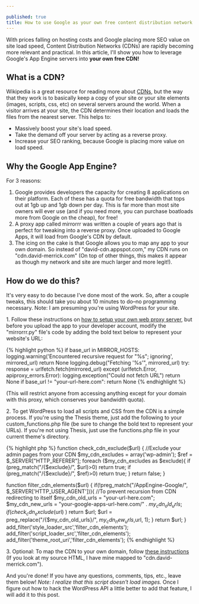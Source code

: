 ```yaml
---

published: true
title: How to use Google as your own free content distribution network
---
```

With prices falling on hosting costs and Google placing more SEO value on  site load speed, Content Distribution Networks (CDNs) are rapidly becoming more relevant and practical. In this article, I'll show you how to leverage Google's App Engine servers into **your own free CDN!**

## What is a CDN?

Wikipedia is a great resource for reading more about [CDNs](http://en.wikipedia.org/wiki/Content_delivery_network), but the way that they work is to basically keep a copy of your site or your site elements (images, scripts, css, etc) on several servers around the world. When a visitor arrives at your site, the CDN determines their location and loads the files from the nearest server. This helps to:

* Massively boost your site's load speed.
* Take the demand off your server by acting as a reverse proxy.
* Increase your SEO ranking, because Google is placing more value on load speed.

## Why the Google App Engine?

For 3 reasons:

1. Google provides developers the capacity for creating 8 applications on their platform. Each of these has a quota for free bandwidth that tops out at 1gb up and 1gb down per day. This is far more than most site owners will ever use (and if you need more, you can purchase boatloads more from Google on the cheap), for free!
2. A proxy app called mirrorrr was written a couple of years ago that is perfect for tweaking into a reverse proxy. Once uploaded to Google Apps, it will load from Google's CDN by default.
3. The icing on the cake is that Google allows you to map any app to your own domain. So instead of "david-cdn.appspot.com," my CDN runs on "cdn.david-merrick.com"  (On top of other things, this makes it appear as though my network and site are much larger and more legit!).

## How do we do this?

It's very easy to do because I've done most of the work. So, after a couple tweaks, this should take you about 10 minutes to do–no programming necessary. Note: I am presuming you're using WordPress for your site.

1\. Follow these instructions on [how to setup your own web proxy server](http://www.labnol.org/internet/setup-proxy-server/12890/), but before you upload the app to your developer account, modify the "mirrorrr.py" file's code by adding the bold text below to represent your website's URL:

{% highlight python %}
if base_url in MIRROR_HOSTS:
      logging.warning('Encountered recursive request for "%s"; ignoring',
                      mirrored_url)
      return None
    logging.debug("Fetching '%s'", mirrored_url)
    try:
      response = urlfetch.fetch(mirrored_url)
    except (urlfetch.Error, apiproxy_errors.Error):
      logging.exception("Could not fetch URL")
      return None
    if base_url != "your-url-here.com":
		return None
{% endhighlight %}

(This will restrict anyone from accessing anything except for your domain with this proxy, which conserves your bandwidth quota).

2\. To get WordPress to load all scripts and CSS from the CDN is a simple process. If you're using the Thesis theme, just add the following to your custom_functions.php file (be sure to change the bold text to represent your URLs). If you're not using Thesis, just use the functions.php file in your current theme's directory.

{% highlight php %}
function check_cdn_exclude($url) { //Exclude your admin pages from your CDN
	$my_cdn_excludes = array('wp-admin');
	$ref = $_SERVER["HTTP_REFERER"];
	foreach ($my_cdn_excludes as $exclude){
		if (preg_match("/{$exclude}/", $url)>0) return true;
		if (preg_match("/{$exclude}/", $ref)>0) return true;
	}
	return false;
}

function filter_cdn_elements($url) {
	if(!preg_match("/AppEngine\-Google/", $_SERVER['HTTP_USER_AGENT'])){ //To prevent recursion from CDN redirecting to itself
		$my_cdn_old_urls = "your-url-here.com";
		$my_cdn_new_urls = "your-google-apps-url-here.com/" . $my_cdn_old_urls;
		if (check_cdn_exclude($url) ) return $url;
			$url = preg_replace("/{$my_cdn_old_urls}/", $my_cdn_new_urls,$url, 1);
	}
	return $url;
}
add_filter('style_loader_src','filter_cdn_elements');
add_filter('script_loader_src','filter_cdn_elements');
add_filter('theme_root_uri','filter_cdn_elements');
{% endhighlight %}

3\. Optional: To map the CDN to your own domain, follow [these instructions](http://www.google.com/support/a/bin/answer.py?hl=en-in&answer=61057) (If you look at my source HTML, I have mine mapped to "cdn.david-merrick.com").

And you're done! If you have any questions, comments, tips, etc., leave them below! _Note: I realize that this script doesn't load images._ Once I figure out how to hack the WordPress API a little better to add that feature, I will add it to this post.
